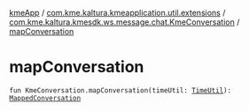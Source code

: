 [kmeApp](../../index.md) / [com.kme.kaltura.kmeapplication.util.extensions](../index.md) / [com.kme.kaltura.kmesdk.ws.message.chat.KmeConversation](index.md) / [mapConversation](./map-conversation.md)

# mapConversation

`fun KmeConversation.mapConversation(timeUtil: `[`TimeUtil`](../../com.kme.kaltura.kmeapplication.util/-time-util/index.md)`): `[`MappedConversation`](../../com.kme.kaltura.kmeapplication.data/-mapped-conversation/index.md)